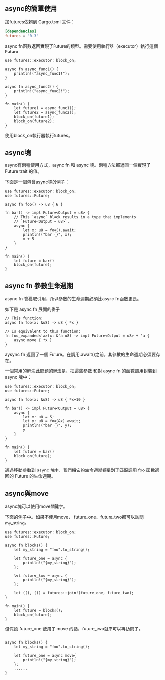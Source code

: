 ## async的簡單使用
加futures依賴到 Cargo.toml 文件：

```toml
[dependencies]
futures = "0.3"
```

async fn函數返回實現了Future的類型。需要使用執行器（executor）執行這個Future

```
use futures::executor::block_on;

async fn async_func1() {
    println!("async_func1!");
}

async fn async_func2() {
    println!("async_func2!");
}

fn main() {
    let future1 = async_func1(); 
    let future2 = async_func2(); 
    block_on(future1); 
    block_on(future2); 
}
```
使用block_on執行器執行futures。

## async塊
async有兩種使用方式，async fn 和 async 塊。兩種方法都返回一個實現了 Future trait 的值。

下面是一個包含async塊的例子：

```shell
use futures::executor::block_on;
use futures::Future;

async fn foo() -> u8 { 6 }

fn bar() -> impl Future<Output = u8> {
    // This `async` block results in a type that implements
    // `Future<Output = u8>`.
    async {
        let x: u8 = foo().await;
        println!("bar {}", x);
        x + 5
    }
}

fn main() {
    let future = bar();
    block_on(future);    
}
```

## async fn 參數生命週期
async fn 會獲取引用，所以參數的生命週期必須比async fn函數更長。

如下是 async fn 展開的例子

```
// This function:
async fn foo(x: &u8) -> u8 { *x }

// Is equivalent to this function:
fn foo_expanded<'a>(x: &'a u8) -> impl Future<Output = u8> + 'a {
    async move { *x }
}
```

aysync fn 返回了一個 Future。在調用.await()之前，其參數的生命週期必須要存在。

一個常用的解決此問題的辦法是，把這些參數 和對 async fn 的函數調用封裝到async 塊中：

```shell
use futures::executor::block_on;
use futures::Future;

async fn foo(x: &u8) -> u8 { *x+10 }

fn bar() -> impl Future<Output = u8> {
    async {
        let x: u8 = 5;
        let y: u8 = foo(&x).await;
        println!("bar {}", y);
        y
    }
}

fn main() {
    let future = bar();
    block_on(future);    
}
```
通過移動參數到 async 塊中，我們把它的生命週期擴展到了匹配調用 foo 函數返回的 Future 的生命週期。

## async與move
async塊可以使用move關鍵字。

下面的例子中。如果不使用move， future_one、future_two都可以訪問 my_string。
```shell
use futures::executor::block_on;
use futures::Future;

async fn blocks() {
    let my_string = "foo".to_string();

    let future_one = async {
        println!("{my_string}");
    };

    let future_two = async {
        println!("{my_string}");
    };

    let ((), ()) = futures::join!(future_one, future_two);
}

fn main() {
    let future = blocks();
    block_on(future);    
}
```

但假設 future_one 使用了 move 的話，future_two就不可以再訪問了。

```shell

async fn blocks() {
    let my_string = "foo".to_string();

    let future_one = async move{
        println!("{my_string}");
    };
    ......
}
```



